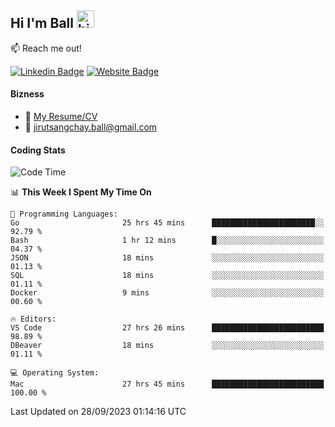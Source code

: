 ## Hi I'm Ball <img src="https://user-images.githubusercontent.com/1303154/88677602-1635ba80-d120-11ea-84d8-d263ba5fc3c0.gif" width="28px" height="28px" alt="hi">
 
:mailbox: Reach me out!

[![Linkedin Badge](https://img.shields.io/badge/-Jirut-0e76a8?style=flat&labelColor=0e76a8&logo=linkedin&logoColor=white)](https://www.linkedin.com/in/jirut-sangchay-338370251)
[![Website Badge](https://img.shields.io/badge/Website-184aa8?logo=website&logoColor=)](https://resume-jirut.web.app)

<!-- TODO: Add last video link -->
#### Bizness
- :paperclip: [My Resume/CV](https://github.com/Jirut01/Jirut01/blob/main/resume_jirut.pdf)
- :email: jirutsangchay.ball@gmail.com

#### Coding Stats


<!--START_SECTION:waka-->
![Code Time](http://img.shields.io/badge/Code%20Time-353%20hrs%2023%20mins-blue)

📊 **This Week I Spent My Time On** 

```text
💬 Programming Languages: 
Go                       25 hrs 45 mins      ███████████████████████░░   92.79 % 
Bash                     1 hr 12 mins        █░░░░░░░░░░░░░░░░░░░░░░░░   04.37 % 
JSON                     18 mins             ░░░░░░░░░░░░░░░░░░░░░░░░░   01.13 % 
SQL                      18 mins             ░░░░░░░░░░░░░░░░░░░░░░░░░   01.11 % 
Docker                   9 mins              ░░░░░░░░░░░░░░░░░░░░░░░░░   00.60 % 

🔥 Editors: 
VS Code                  27 hrs 26 mins      █████████████████████████   98.89 % 
DBeaver                  18 mins             ░░░░░░░░░░░░░░░░░░░░░░░░░   01.11 % 

💻 Operating System: 
Mac                      27 hrs 45 mins      █████████████████████████   100.00 % 
```


 Last Updated on 28/09/2023 01:14:16 UTC
<!--END_SECTION:waka-->
